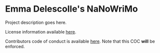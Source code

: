 # Emma Delescolle's NaNoWriMo

Project description goes here.

License information available [here](LICENSE.md).

Contributors code of conduct is available [here](COC.md). Note that this COC **will** be enforced.
